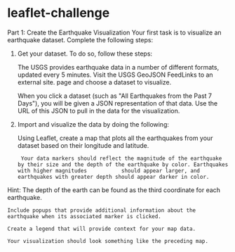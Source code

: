 # leaflet-challenge
Part 1: Create the Earthquake Visualization
Your first task is to visualize an earthquake dataset. Complete the following steps:

1. Get your dataset. To do so, follow these steps:

   The USGS provides earthquake data in a number of different formats, updated every 5 minutes. Visit the USGS GeoJSON FeedLinks to an external site. page and           choose a dataset to visualize. 

    When you click a dataset (such as "All Earthquakes from the Past 7 Days"), you will be given a JSON representation of that data. Use the URL of this JSON to pull     in the data for the visualization. 

2. Import and visualize the data by doing the following:

    Using Leaflet, create a map that plots all the earthquakes from your dataset based on their longitude and latitude.

        Your data markers should reflect the magnitude of the earthquake by their size and the depth of the earthquake by color. Earthquakes with higher magnitudes           should appear larger, and earthquakes with greater depth should appear darker in color.

Hint: The depth of the earth can be found as the third coordinate for each earthquake.

    Include popups that provide additional information about the earthquake when its associated marker is clicked.

    Create a legend that will provide context for your map data.

    Your visualization should look something like the preceding map.
